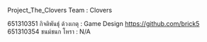 Project_The_Clovers
Team : Clovers

651310351 กิจติพันธุ์ ด้วงเกตุ : Game Design 
https://github.com/brick5
651310354 ชนม์ชนก โหรา : N/A
